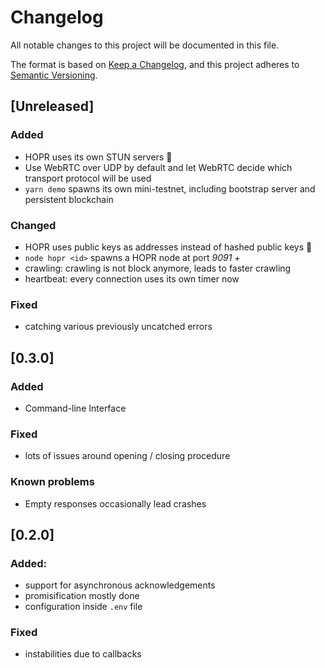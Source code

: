 # Changelog
All notable changes to this project will be documented in this file.

The format is based on [Keep a Changelog](https://keepachangelog.com/en/1.0.0/),
and this project adheres to [Semantic Versioning](https://semver.org/spec/v2.0.0.html).

## [Unreleased]
### Added
- HOPR uses its own STUN servers 🚀
- Use WebRTC over UDP by default and let WebRTC decide which transport protocol will be used
- `yarn demo` spawns its own mini-testnet, including bootstrap server and persistent blockchain

### Changed
- HOPR uses public keys as addresses instead of hashed public keys 🚀
- `node hopr <id>` spawns a HOPR node at port *9091 + <id>*
- crawling: crawling is not block anymore, leads to faster crawling
- heartbeat: every connection uses its own timer now

### Fixed
- catching various previously uncatched errors

## [0.3.0]

### Added
- Command-line Interface

### Fixed
- lots of issues around opening / closing procedure

### Known problems
- Empty responses occasionally lead crashes

## [0.2.0]

### Added:
- support for asynchronous acknowledgements
- promisification mostly done
- configuration inside `.env` file

### Fixed
- instabilities due to callbacks